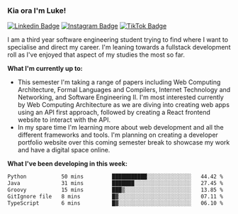 ### Kia ora I'm Luke!

[![Linkedin Badge](https://img.shields.io/badge/-LinkedIn-0e76a8?style=flat-square&logo=Linkedin&logoColor=white)](https://www.linkedin.com/in/luke-stynes/)
[![Instagram Badge](https://img.shields.io/badge/-Instagram-e4405f?style=flat-square&logo=Instagram&logoColor=white)](https://www.instagram.com/luke.stynes/)
[![TikTok Badge](https://img.shields.io/badge/TikTok-Follow-blue)](https://www.tiktok.com/@luke_stynes)

I am a third year software engineering student trying to find where I want to specialise and direct my career. I'm leaning towards a fullstack development roll as I've enjoyed that aspect of my studies the most so far.

**What I'm currently up to:**
- This semester I'm taking a range of papers including Web Computing Architecture, Formal Languages and Compilers, Internet Technology and Networking, and Software Engineering II. I'm most interested currently by Web Computing Architecture as we are diving into creating web apps using an API first approach, followed by creating a React frontend website to interact with the API.
- In my spare time I'm learning more about web development and all the different frameworks and tools. I'm planning on creating a developer portfolio website over this coming semester break to showcase my work and have a digital space online.


**What I've been developing in this week:**
<!--START_SECTION:waka-->

```txt
Python           50 mins         ███████████░░░░░░░░░░░░░░   44.42 %
Java             31 mins         ███████░░░░░░░░░░░░░░░░░░   27.45 %
Groovy           15 mins         ███▒░░░░░░░░░░░░░░░░░░░░░   13.85 %
GitIgnore file   8 mins          █▓░░░░░░░░░░░░░░░░░░░░░░░   07.11 %
TypeScript       6 mins          █▓░░░░░░░░░░░░░░░░░░░░░░░   06.10 %
```

<!--END_SECTION:waka-->
